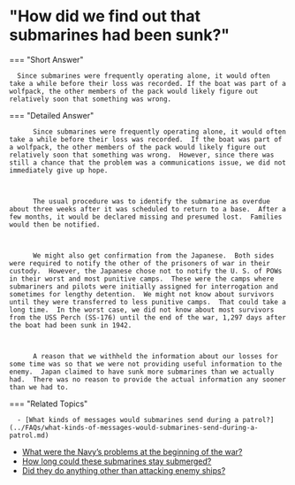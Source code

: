 # "How did we find out that submarines had been sunk?"

  === "Short Answer"

      Since submarines were frequently operating alone, it would often take a while before their loss was recorded. If the boat was part of a wolfpack, the other members of the pack would likely figure out relatively soon that something was wrong.

  === "Detailed Answer"

          Since submarines were frequently operating alone, it would often take a while before their loss was recorded.  If the boat was part of a wolfpack, the other members of the pack would likely figure out relatively soon that something was wrong.  However, since there was still a chance that the problem was a communications issue, we did not immediately give up hope.

          

          The usual procedure was to identify the submarine as overdue about three weeks after it was scheduled to return to a base.  After a few months, it would be declared missing and presumed lost.  Families would then be notified.

          

          We might also get confirmation from the Japanese.  Both sides were required to notify the other of the prisoners of war in their custody.  However, the Japanese chose not to notify the U. S. of POWs in their worst and most punitive camps.  These were the camps where submariners and pilots were initially assigned for interrogation and sometimes for lengthy detention.  We might not know about survivors until they were transferred to less punitive camps.  That could take a long time.  In the worst case, we did not know about most survivors from the USS Perch (SS-176) until the end of the war, 1,297 days after the boat had been sunk in 1942.

          

          A reason that we withheld the information about our losses for some time was so that we were not providing useful information to the enemy.  Japan claimed to have sunk more submarines than we actually had.  There was no reason to provide the actual information any sooner than we had to.

  === "Related Topics"

      - [What kinds of messages would submarines send during a patrol?](../FAQs/what-kinds-of-messages-would-submarines-send-during-a-patrol.md)
- [What were the Navy’s problems at the beginning of the war?](../FAQs/what-were-the-navys-problems-at-the-beginning-of-the-war.md)
- [How long could these submarines stay submerged?](../FAQs/how-long-could-these-submarines-stay-submerged.md)
- [Did they do anything other than attacking enemy ships?](../FAQs/did-they-do-anything-other-than-attacking-enemy-ships.md)
